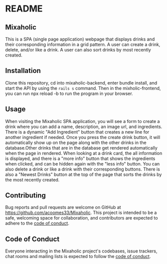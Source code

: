 # README

## Mixaholic

This is a SPA (single page application) webpage that displays drinks and their corresponding information in a grid pattern. A user can create a drink, delete, and/or like a drink. A user can also sort drinks by most recently created.

## Installation

Clone this repository, cd into mixaholic-backend, enter bundle install, and start the API by using the `rails s` command. Then in the mixholic-frontend, you can run npx reload -b to run the program in your browser.

## Usage

When visiting the Mixaholic SPA application, you will see a form to create a drink where you can add a name, description, an image url, and ingredients. There is a dynamic "Add Ingredient" button that creates a new line for another ingredient if needed. Once you press the create drink button, it will automatically show up on the page along with the other drinks in the database.Other drinks that are in the database get rendered automatically when the page in rendered. When looking at a drink card, the all information is displayed, and there is a "more info" button that shows the ingredients when clicked, and can be hidden again with the "less info" button. You can also delete a drink or like a drink with their corresponding buttons. There is also a "Newest Drinks" button at the top of the page that sorts the drinks by the most recently created.

## Contributing

Bug reports and pull requests are welcome on GitHub at https://github.com/acoomes33/Mixaholic. This project is intended to be a safe, welcoming space for collaboration, and contributors are expected to adhere to the [code of conduct](https://github.com/acoomes33/Mixaholic/blob/master/CODE_OF_CONDUCT.md).

## Code of Conduct

Everyone interacting in the Mixaholic project's codebases, issue trackers, chat rooms and mailing lists is expected to follow the [code of conduct](https://github.com/acoomes33/Mixaholic/blob/master/CODE_OF_CONDUCT.md).
